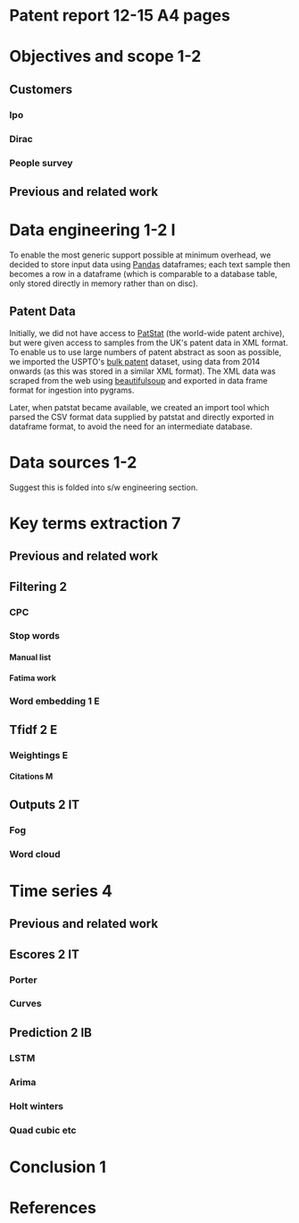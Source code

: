 # Patent report 12-15 A4 pages


# Objectives and scope 1-2
## Customers
### Ipo
### Dirac
### People survey
## Previous and related work

# Data engineering 1-2 I

To enable the most generic support possible at minimum overhead, we decided to store input data using
[Pandas](https://pandas.pydata.org/) dataframes; each text sample then becomes a row in a dataframe
(which is comparable to a database table, only stored directly in memory rather than on disc). 

## Patent Data

Initially, we did not have access to [PatStat](https://www.epo.org/searching-for-patents/business/patstat.html#tab-1)
(the world-wide patent archive), but were given access to samples from the UK's patent data in XML format. To enable 
us to use large numbers of patent abstract as soon as possible, we imported the USPTO's 
[bulk patent](https://bulkdata.uspto.gov/) dataset, using data from 2014 onwards (as this was
stored in a similar XML format). The XML data was scraped from the web using 
[beautifulsoup](https://www.crummy.com/software/BeautifulSoup/) and exported in data frame
format for ingestion into pygrams. 

Later, when patstat became available, we created an import tool which parsed the CSV format 
data supplied by patstat and directly exported in dataframe format, to avoid the need for an intermediate
database.

# Data sources 1-2

Suggest this is folded into s/w engineering section.

# Key terms extraction 7
## Previous and related work
## Filtering 2
### CPC
### Stop words
#### Manual list
#### Fatima work
### Word embedding 1 E
## Tfidf 2 E
### Weightings E
#### Citations M
## Outputs 2 IT
### Fog
### Word cloud
# Time series 4
## Previous and related work
## Escores 2 IT
### Porter
### Curves
## Prediction 2 IB
### LSTM
### Arima
### Holt winters
### Quad cubic etc
# Conclusion 1
# References

